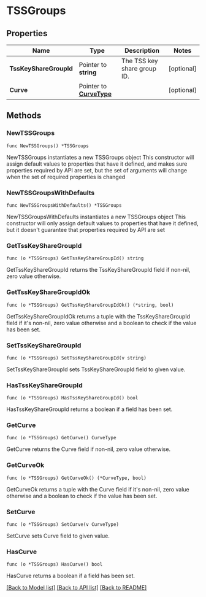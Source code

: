 # TSSGroups

## Properties

Name | Type | Description | Notes
------------ | ------------- | ------------- | -------------
**TssKeyShareGroupId** | Pointer to **string** | The TSS key share group ID. | [optional] 
**Curve** | Pointer to [**CurveType**](CurveType.md) |  | [optional] 

## Methods

### NewTSSGroups

`func NewTSSGroups() *TSSGroups`

NewTSSGroups instantiates a new TSSGroups object
This constructor will assign default values to properties that have it defined,
and makes sure properties required by API are set, but the set of arguments
will change when the set of required properties is changed

### NewTSSGroupsWithDefaults

`func NewTSSGroupsWithDefaults() *TSSGroups`

NewTSSGroupsWithDefaults instantiates a new TSSGroups object
This constructor will only assign default values to properties that have it defined,
but it doesn't guarantee that properties required by API are set

### GetTssKeyShareGroupId

`func (o *TSSGroups) GetTssKeyShareGroupId() string`

GetTssKeyShareGroupId returns the TssKeyShareGroupId field if non-nil, zero value otherwise.

### GetTssKeyShareGroupIdOk

`func (o *TSSGroups) GetTssKeyShareGroupIdOk() (*string, bool)`

GetTssKeyShareGroupIdOk returns a tuple with the TssKeyShareGroupId field if it's non-nil, zero value otherwise
and a boolean to check if the value has been set.

### SetTssKeyShareGroupId

`func (o *TSSGroups) SetTssKeyShareGroupId(v string)`

SetTssKeyShareGroupId sets TssKeyShareGroupId field to given value.

### HasTssKeyShareGroupId

`func (o *TSSGroups) HasTssKeyShareGroupId() bool`

HasTssKeyShareGroupId returns a boolean if a field has been set.

### GetCurve

`func (o *TSSGroups) GetCurve() CurveType`

GetCurve returns the Curve field if non-nil, zero value otherwise.

### GetCurveOk

`func (o *TSSGroups) GetCurveOk() (*CurveType, bool)`

GetCurveOk returns a tuple with the Curve field if it's non-nil, zero value otherwise
and a boolean to check if the value has been set.

### SetCurve

`func (o *TSSGroups) SetCurve(v CurveType)`

SetCurve sets Curve field to given value.

### HasCurve

`func (o *TSSGroups) HasCurve() bool`

HasCurve returns a boolean if a field has been set.


[[Back to Model list]](../README.md#documentation-for-models) [[Back to API list]](../README.md#documentation-for-api-endpoints) [[Back to README]](../README.md)


